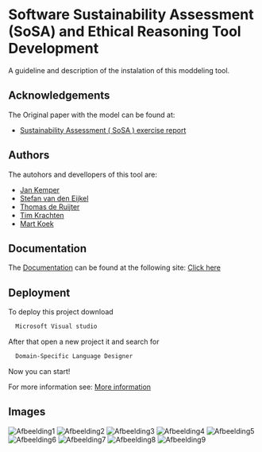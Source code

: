 
# Software Sustainability Assessment (SoSA) and Ethical Reasoning Tool Development

A guideline and  description of the instalation of this moddeling tool. 




## Acknowledgements
The Original paper with the model can be found at:
 - [Sustainability Assessment ( SoSA ) exercise report](https://api.semanticscholar.org/CorpusID:198906949)

## Authors
The autohors and devellopers of this tool are:
- [Jan Kemper](https://www.github.com/jankemper1)
- [Stefan van den Eijkel](https://www.github.com/s-n-vandeneijkel)
- [Thomas de Ruijter](https://www.github.com/TimKragten04)
- [Tim Krachten](https://www.github.com/TimKragten04)
- [Mart Koek](https://www.github.com/MartKoek)


## Documentation
The 
[Documentation](https://solisservices-my.sharepoint.com/:w:/r/personal/s_n_vandeneijkel_students_uu_nl/_layouts/15/Doc.aspx?sourcedoc=%7B99c3c30f-7e10-438e-af8a-aaad3e4ac5a0%7D&action=edit&wdLOR=c58C749B0-1B4A-4286-B6B2-F2C4358C11B4&wdPid=62247218) can be found at the following site: [Click here](https://solisservices-my.sharepoint.com/:w:/r/personal/s_n_vandeneijkel_students_uu_nl/_layouts/15/Doc.aspx?sourcedoc=%7B99c3c30f-7e10-438e-af8a-aaad3e4ac5a0%7D&action=edit&wdLOR=c58C749B0-1B4A-4286-B6B2-F2C4358C11B4&wdPid=62247218)



## Deployment

To deploy this project download

```bash
  Microsoft Visual studio
```

After that open a new project it and search for

```bash
  Domain-Specific Language Designer
```

Now you can start!

For more information see: [More information](https://github.com/MicrosoftDocs/visualstudio-docs/blob/main/docs/modeling/getting-started-with-domain-specific-languages.md)

## Images
![Afbeelding1](https://github.com/thomasderu/modelling/assets/115470061/fa79db44-b786-4cad-96f0-74d511347e92)
![Afbeelding2](https://github.com/thomasderu/modelling/assets/115470061/4836f9b5-af7a-4087-848a-1e10675bcf4b)
![Afbeelding3](https://github.com/thomasderu/modelling/assets/115470061/b0eff2fa-04c7-455d-b048-6f5b636a07bf)
![Afbeelding4](https://github.com/thomasderu/modelling/assets/115470061/b8263c3c-384b-40db-9573-715dfd0c1806)
![Afbeelding5](https://github.com/thomasderu/modelling/assets/115470061/1a2f301b-67a8-47d2-addb-3353f1e2bfe2)
![Afbeelding6](https://github.com/thomasderu/modelling/assets/115470061/947df753-b859-4bcc-951f-293e4394f03a)
![Afbeelding7](https://github.com/thomasderu/modelling/assets/115470061/f4df5c89-1c93-4d47-b1df-0396b075ac97)
![Afbeelding8](https://github.com/thomasderu/modelling/assets/115470061/d661e879-1e7a-4410-843b-7ee01aa83375)
![Afbeelding9](https://github.com/thomasderu/modelling/assets/115470061/71cb2454-eae0-415b-85c1-41b5a99412bf)

